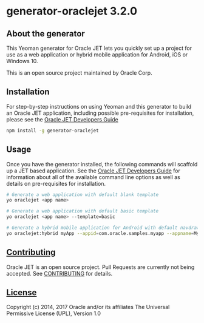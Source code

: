 # generator-oraclejet 3.2.0

## About the generator
This Yeoman generator for Oracle JET lets you quickly set up a project for use as a web application or hybrid mobile application for Android, iOS or Windows 10. 

This is an open source project maintained by Oracle Corp.

## Installation
For step-by-step instructions on using Yeoman and this generator to build an Oracle JET application, including possible pre-requisites for installation, please see the [Oracle JET Developers Guide](http://docs.oracle.com/middleware/jet320/jet/)
```bash
npm install -g generator-oraclejet
```

## Usage
Once you have the generator installed, the following commands will scaffold up a JET based application. See the [Oracle JET Developers Guide](http://docs.oracle.com/middleware/jet320/jet/) for information about all of the available command line options as well as details on pre-requisites for installation.

```bash
# Generate a web application with default blank template
yo oraclejet <app name>
```
```bash
# Generate a web application with default basic template
yo oraclejet <app name> --template=basic
```
```bash
# Generate a hybrid mobile application for Android with default navdrawer template
yo oraclejet:hybrid myApp --appid=com.oracle.samples.myapp --appname=MyApp --template=navdrawer --platform=android
```

## [Contributing](https://github.com/oracle/generator-oraclejet/tree/master/CONTRIBUTING.md)
Oracle JET is an open source project.  Pull Requests are currently not being accepted. See 
[CONTRIBUTING](https://github.com/oracle/generator-oraclejet/tree/master/CONTRIBUTING.md)
for details.

## [License](https://github.com/oracle/generator-oraclejet/tree/master/LICENSE.md)
Copyright (c) 2014, 2017 Oracle and/or its affiliates
The Universal Permissive License (UPL), Version 1.0
